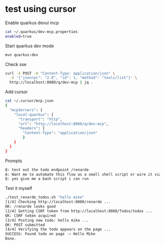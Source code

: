 # test using cursor

Enable quarkus devui mcp

```bash
cat ~/.quarkus/dev-mcp.properties
enabled=true
```

Start quarkus dev mode

```bash
mvn quarkus:dev
```

Check sse

```bash
curl -X POST -H "Content-Type: application/json" \
  -d '{"jsonrpc": "2.0", "id": 1, "method": "tools/list"}' \
  http://localhost:8080/q/dev-mcp | jq .
```

Add cursor

```bash
cat ~/.cursor/mcp.json
{
  "mcpServers": {
    "local-quarkus": {
      "transport": "http",
      "url": "http://localhost:8080/q/dev-mcp",
      "headers": {
        "Content-Type": "application/json"
        }
    }
  }
}
```

Prompts

```bash
Q: test out the todo endpoint /renarde
A: Want me to automate this flow as a small shell script or wire it via the MCP workspace tool so you can trigger it from Cursor?
Q: yes give me a bash script i can run
```

Test it myself

```bash
./test_renarde_todos.sh "hello mike"
[1/4] Checking http://localhost:8080/renarde ...
OK: /renarde looks good
[2/4] Getting CSRF token from http://localhost:8080/Todos/todos ...
OK: CSRF token acquired
[3/4] Posting new todo: hello mike ...
OK: POST submitted
[4/4] Verifying the todo appears on the page ...
SUCCESS: Found todo on page -> Hello Mike
Done.
```
